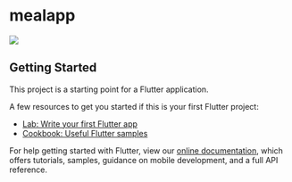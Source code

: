 # mealapp

<img src="https://socialify.git.ci/pranjulknit/mealapp/image?description=1&descriptionEditable=I%20have%20build%20this%20mealapp.%20This%20app%20has%20multi-scrren%20based%20on%20thier%20meal%20categories.%20and%2C%20also%20provide%20filter%20for%20meals.&issues=1&language=1&name=1&owner=1&pattern=Circuit%20Board&stargazers=1&theme=Light">

## Getting Started

This project is a starting point for a Flutter application.

A few resources to get you started if this is your first Flutter project:

- [Lab: Write your first Flutter app](https://flutter.dev/docs/get-started/codelab)
- [Cookbook: Useful Flutter samples](https://flutter.dev/docs/cookbook)

For help getting started with Flutter, view our
[online documentation](https://flutter.dev/docs), which offers tutorials,
samples, guidance on mobile development, and a full API reference.
